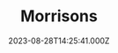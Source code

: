---
date: 2023-08-28T14:25:41.000Z
title: Morrisons
latitude: 52.04938134912715
longitude: 0.9546547409704537
category: checkin
---